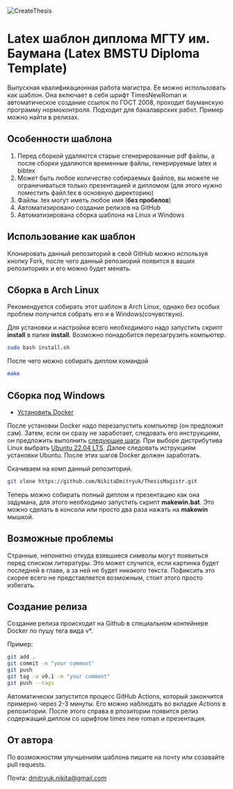 ![CreateThesis](https://github.com/NikitaDmitryuk/ThesisMagistr/actions/workflows/main.yml/badge.svg)

# Latex шаблон диплома МГТУ им. Баумана (Latex BMSTU Diploma Template)

Выпускная квалификационная работа магистра. Ее можно использовать как шаблон. Она включает в себя шрифт TimesNewRoman и автоматическое создание ссылок по ГОСТ 2008, проходит бауманскую программу нормоконтроля. Подходит для бакалаврских работ. Пример можно найти в релизах.

## Особенности шаблона

1. Перед сборкой удаляются старые сгенерированные pdf файлы, а после сборки удаляются временные файлы, генерируемые latex и bibtex
2. Может быть любое количество собираемых файлов, вы можете не ограничиваться только презентацией и дипломом (для этого нужно поместить файл.tex в основную директорию)
3. Файлы .tex могут иметь любое имя (**без пробелов**)
4. Автоматизировано создание релизов на GitHub
3. Автоматизирована сборка шаблона на Linux и Windows

## Использование как шаблон

Клонировать данный репозиторий в свой GitHub можно используя кнопку Fork, после чего данный репозиорий появится в ваших репозиториях и его можно будет менять.

## Сборка в Arch Linux

Рекомендуется собирать этот шаблон в Arch Linux, однако без особых проблем получится собрать его и в Windows(сочувствую).

Для установки и настройки всего необходимого надо запустить скрипт **install** в папке **install**. Возможно понадобится перезагрузить компьютер.

```bash
sudo bash install.sh
```

После чего можно собирать диплом командой

```bash
make
```

## Сборка под Windows

- [Установить Docker](https://docs.docker.com/desktop/install/windows-install/)

После установки Docker надо перезапустить компьютер (он предложит сам).
Затем, если он сразу не заработает, следовать его инструкциям, он предложить выполнить [следующие шаги](https://docs.microsoft.com/ru-ru/windows/wsl/install-manual#step-4---download-the-linux-kernel-update-package).
При выборе дистрибутива Linux выбрать [Ubuntu 22.04 LTS](https://www.microsoft.com/store/apps/9PN20MSR04DW).
Далее следовать иструкциям установки Ubuntu.
После этих шагов Docker должен заработать.

Скачиваем на комп данный репозиторий.

```bash
git clone https://github.com/NikitaDmitryuk/ThesisMagistr.git
```

Теперь можно собирать полный диплом и презентацию как она задумана, для этого необходимо запустить скрипт **makewin.bat**. Это можно сделать в консоли или просто два раза нажать на **makewin** мышкой.

## Возможные проблемы

Странные, непонятно откуда взявшиеся символы могут появиться перед списком литературы. Это может случится, если картинка будет последней в главе, а за ней не будет никакого текста. Пофиксить это скорее всего не представляется возможным, стоит этого просто избегать.

## Создание релиза

Создание релиза происходит на Github в специальном контейнере Docker по пушу тега вида v*. 

Пример:

```bash
git add .
git commit -m "your comment"
git push
git tag -a v0.1 -m "your comment"
git push --tags
```
Автоматически запустится процесс GitHub Actions, который закончится примерно через 2-3 минуты. Его можно наблюдать во вкладке *Actions* в репозитории. 
После этого справа в рпозитории появится релиз содержащий диплом со шрифтом times new roman и презентация.

## От автора

По возможностям улучшениям шаблона пишите на почту или созавайте pull requests.

Почта: [dmitryuk.nikita@gmail.com](dmitryuk.nikita@gmail.com)
